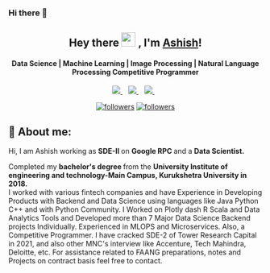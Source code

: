 ### Hi there 👋

<!--
**exciting-opportunities/exciting-opportunities** is a ✨ _special_ ✨ repository because its `README.md` (this file) appears on your GitHub profile.

Here are some ideas to get you started:

- 🔭 I’m currently working on ...
- 🌱 I’m currently learning ...
- 👯 I’m looking to collaborate on ...
- 🤔 I’m looking for help with ...
- 💬 Ask me about ...
- 📫 How to reach me: ...
- 😄 Pronouns: ...
- ⚡ Fun fact: ...
-->
<h2 align="center">
  Hey there <img src="https://media.giphy.com/media/hvRJCLFzcasrR4ia7z/giphy.gif" width="28"> , I'm <a href="">Ashish</a>! 
</h2>

<h4 align='center'>
  Data Science | Machine Learning | Image Processing | Natural Language Processing  Competitive Programmer 
</h4>


<p align='center'>
  <!--<a href="https://wa.me/5518996643974?text=Olá!%20Alexandre">
    <img src="https://img.shields.io/badge/WHATSAPP-%2325D366.svg?&style=for-the-badge&logo=whatsapp&logoColor=white" />    
  </a>&nbsp;&nbsp;-->
  <a href="https://www.linkedin.com/in/ashishkuk/">
    <img src="https://img.shields.io/badge/linkedin-%230077B5.svg?&style=flat&logo=linkedin&logoColor=white" />
  </a>&nbsp;&nbsp;
  <a href="https://www.instagram.com/ashishkumar_30/">
    <img src="https://img.shields.io/badge/instagram-FF00FF.svg?&style=flat&logo=instagram&logoColor=white" />
  </a>&nbsp;&nbsp;
  <a href="https://twitter.com/ashishkumar_30">
    <img src="https://img.shields.io/badge/twitter-%231DA1F2.svg?&style=flat&logo=twitter&logoColor=white" />        
  </a>&nbsp;&nbsp;
</p>


<p align="center">
  <a href="https://www.youtube.com/c/DevProTips?sub_confirmation=1">
  <a href="https://twitter.com/ashishkumar_30">
    <img alt="followers" title="Follow me on Twitter" src="https://img.shields.io/twitter/follow/ashishkumar_30?color=55960c&labelColor=488207&label=Follow&logo=twitter&logoColor=white&style=for-the-badge"/></a>
     <a href="https://github.com/ashishkumar30">
    <img alt="followers" title="Follow me on Github" src="https://img.shields.io/github/followers/ashishkumar30?color=236ad3&labelColor=1155ba&style=for-the-badge&logo=github&label=Follow"/></a>
    </p>


## 👩  About me:
<p>
Hi, I am Ashish working as  <b> SDE-II  </b>  on <b> Google RPC  </b>  and a  <b> Data Scientist. </b> <br>

Completed my <b> bachelor's degree </b> from the <b> University Institute of engineering and technology-Main Campus, Kurukshetra University in 2018. </b><br>
I worked with various fintech companies and have Experience in Developing Products with Backend and Data Science using languages like Java Python C++ and with Python Community. I Worked on Plotly dash R Scala and Data Analytics Tools and Developed more than 7 Major Data Science Backend projects Individually. Experienced in MLOPS and Microservices. Also, a Competitive Programmer. I have cracked SDE-2 of Tower Research Capital in 2021, and also other MNC's interview like Accenture, Tech Mahindra, Deloitte, etc. 
For assistance related to FAANG preparations, notes and Projects on contract basis feel free to contact.
</p>
